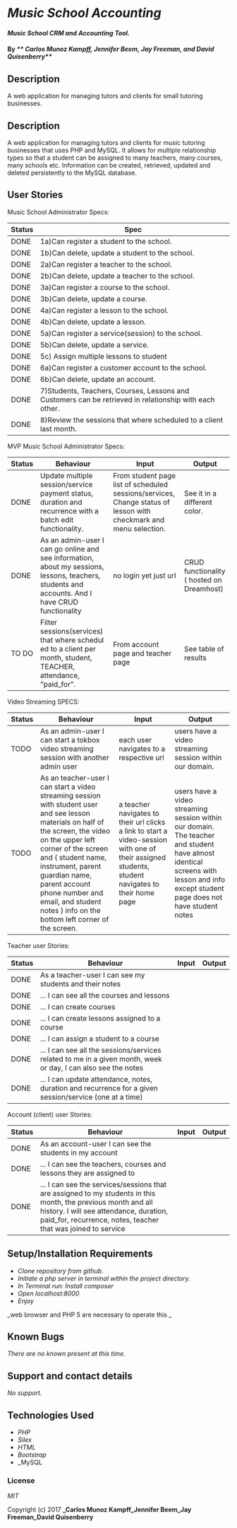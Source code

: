 # _Music School Accounting_

#### _Music School CRM and Accounting Tool._

#### By _** Carlos Munoz Kampff, Jennifer Beem, Jay Freeman, and David Quisenberry**_

## Description

A web application for managing tutors and clients for small tutoring businesses.

## Description

A web application for managing tutors and clients for music tutoring businesses that uses PHP and MySQL. It allows for multiple relationship types so that a student can be assigned to many teachers, many courses, many schools etc. Information can be created, retrieved, updated and deleted persistently to the MySQL database.

## User Stories

Music School Administrator Specs:

|Status|Spec|
|------|-----|
|DONE|1a)Can register a student to the school. |
|DONE|1b)Can delete, update a student to the school. |
|DONE|2a)Can register a teacher to the school. |
|DONE|2b)Can delete, update a teacher to the school. |
|DONE|3a)Can register a course to the school. |
|DONE|3b)Can delete, update a course.|
|DONE|4a)Can register a lesson to the school. |
|DONE|4b)Can delete, update a lesson.|
|DONE|5a)Can register a service(session) to the school. |
|DONE|5b)Can delete, update a service. |
|DONE|5c) Assign multiple lessons to student|
|DONE|6a)Can register a customer account to the school. |
|DONE|6b)Can delete, update an account. |
|DONE|7)Students, Teachers, Courses, Lessons and Customers can be retrieved in relationship with each other.|
|DONE|8)Review the sessions that where scheduled to a client last month.|


MVP Music School Administrator Specs:

|Status|Behaviour|Input|Output|
|------|---------|-----|------|
|DONE| Update multiple session/service payment status, duration and recurrence with a batch edit functionality. | From student page list of scheduled sessions/services, Change status of lesson with checkmark and menu selection. | See it in a different color. |
|DONE| As an admin-user I can go online and see information, about my sessions, lessons, teachers, students and accounts. And I have CRUD functionality  | no login yet just url | CRUD functionality ( hosted on Dreamhost) |
|TO DO| Filter sessions(services) that where schedul ed to a client per month, student, TEACHER, attendance, "paid_for".| From account page and teacher page| See table of results|

Video Streaming SPECS:

|Status|Behaviour|Input|Output|
|------|---------|-----|------|
|TODO | As an admin-user I can start a tokbox video streaming session with another admin user | each user navigates to a respective url | users have a video streaming session within our domain.|
|TODO| As an teacher-user I can start a video streaming session with student user and see lesson materials on half of the screen, the video on the upper left corner of the screen and ( student name, instrument, parent guardian name, parent account phone number and email, and student notes ) info on the bottom left corner of the screen.| a teacher navigates to their url clicks a link to start a video-session with one of their assigned students, student navigates to their home page| users have a video streaming session within our domain. The teacher and student have almost identical screens with lesson and info except student page does not have student notes |

Teacher user Stories:

|Status|Behaviour|Input|Output|
|------|---------|-----|------|
|DONE | As a teacher-user I can see my students and their notes | | |
|DONE | ... I can see all the courses and lessons| ||
|DONE | ... I can create courses | | |
|DONE | ... I can create lessons assigned to a course | | |
|DONE | ... I can assign a student to a course | | |
|DONE | ... I can see all the sessions/services related to me in a given month, week or day, I can also see the notes| | |
|DONE | ... I can update attendance, notes, duration and recurrence for a given session/service (one at a time)| | |

Account (client) user Stories:

|Status|Behaviour|Input|Output|
|------|---------|-----|------|
|DONE | As an account-user I can see the students in my account | | |
|DONE | ... I can see the teachers, courses and lessons they are assigned to |||
|DONE | ... I can see the services/sessions that are assigned to my students in this month, the previous month and all history. I will see attendance, duration, paid_for, recurrence, notes, teacher that was joined to service|||

## Setup/Installation Requirements


* _Clone repository from github._
* _Initiate a php server in terminal within the project directory._
* _In Terminal run: Install composer_
* _Open localhost:8000_
* _Enjoy_

_web browser and PHP 5 are necessary to operate this _

## Known Bugs

_There are no known present at this time._

## Support and contact details

_No support._

## Technologies Used

* _PHP_
* _Silex_
* _HTML_
* _Bootstrap_
* _MySQL

### License

*MIT*

Copyright (c) 2017 **_Carlos Munoz Kampff_Jennifer Beem_Jay Freeman_David Quisenberry**
